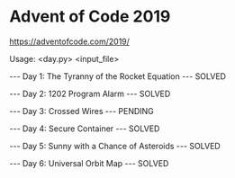 # Advent of Code 2019

https://adventofcode.com/2019/

Usage: <day.py> <input_file>

--- Day 1: The Tyranny of the Rocket Equation --- SOLVED

--- Day 2: 1202 Program Alarm --- SOLVED

--- Day 3: Crossed Wires --- PENDING

--- Day 4: Secure Container --- SOLVED

--- Day 5: Sunny with a Chance of Asteroids --- SOLVED

--- Day 6: Universal Orbit Map --- SOLVED
